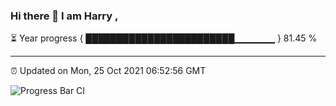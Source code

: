 ### Hi there 👋 I am Harry , 

⏳ Year progress { ████████████████████████▁▁▁▁▁▁ } 81.45 %

---

⏰ Updated on Mon, 25 Oct 2021 06:52:56 GMT

![Progress Bar CI](https://github.com/duykhang68/duykhang68/workflows/Progress%20Bar%20CI/badge.svg)
